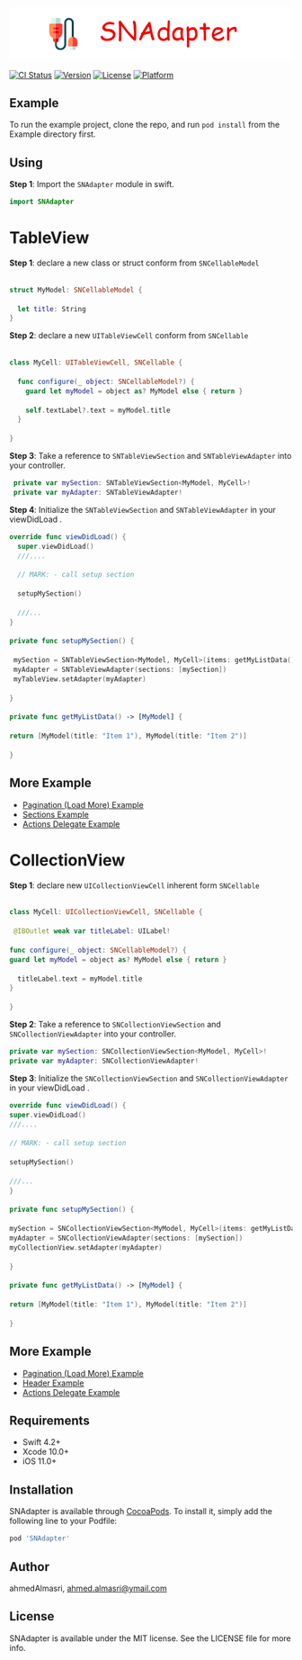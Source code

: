 <img src="https://github.com/ahmedalmasri/SNAdapter/blob/master/images/Banner.png?raw=true"></img>

[![CI Status](https://img.shields.io/travis/ahmedAlmasri/SNAdapter.svg?style=flat)](https://travis-ci.org/ahmedAlmasri/SNAdapter)
[![Version](https://img.shields.io/cocoapods/v/SNAdapter.svg?style=flat)](https://cocoapods.org/pods/SNAdapter)
[![License](https://img.shields.io/cocoapods/l/SNAdapter.svg?style=flat)](https://cocoapods.org/pods/SNAdapter)
[![Platform](https://img.shields.io/cocoapods/p/SNAdapter.svg?style=flat)](https://cocoapods.org/pods/SNAdapter)

## Example

To run the example project, clone the repo, and run `pod install` from the Example directory first.

## Using

**Step 1**: Import the `SNAdapter` module in swift.

```swift
import SNAdapter
```
# TableView 


**Step 1**:   declare a new class or struct conform from `SNCellableModel`

```swift

struct MyModel: SNCellableModel {

  let title: String
}

```

**Step 2**:  declare a new `UITableViewCell`  conform from `SNCellable`

```swift

class MyCell: UITableViewCell, SNCellable {

  func configure(_ object: SNCellableModel?) {
    guard let myModel = object as? MyModel else { return }

    self.textLabel?.text = myModel.title
  }

}

```
**Step 3**: Take a reference to `SNTableViewSection`  and `SNTableViewAdapter` into your controller.

```swift
 private var mySection: SNTableViewSection<MyModel, MyCell>!
 private var myAdapter: SNTableViewAdapter!
```
**Step 4**: Initialize the `SNTableViewSection`  and `SNTableViewAdapter` in your viewDidLoad .

```swift
override func viewDidLoad() {
  super.viewDidLoad()
  ///....
  
  // MARK: - call setup section

  setupMySection()
  
  ///...
}

private func setupMySection() {

 mySection = SNTableViewSection<MyModel, MyCell>(items: getMyListData())
 myAdapter = SNTableViewAdapter(sections: [mySection])
 myTableView.setAdapter(myAdapter)
 
}

private func getMyListData() -> [MyModel] {

return [MyModel(title: "Item 1"), MyModel(title: "Item 2")]

}

```
## More Example 

* [Pagination (Load More) Example](https://github.com/ahmedAlmasri/SNAdapter/blob/master/Example/SNAdapter/TableView/Paging)
* [Sections Example](https://github.com/ahmedAlmasri/SNAdapter/blob/master/Example/SNAdapter/TableView/Sections)
* [Actions Delegate Example](https://github.com/ahmedAlmasri/SNAdapter/blob/master/Example/SNAdapter/TableView/ActionDelegate)


# CollectionView 



**Step 1**:  declare new `UICollectionViewCell`  inherent form `SNCellable`

```swift

class MyCell: UICollectionViewCell, SNCellable {

 @IBOutlet weak var titleLabel: UILabel!
 
func configure(_ object: SNCellableModel?) {
guard let myModel = object as? MyModel else { return }

  titleLabel.text = myModel.title
}

}

```
**Step 2**: Take a reference to `SNCollectionViewSection`  and `SNCollectionViewAdapter` into your controller.

```swift
private var mySection: SNCollectionViewSection<MyModel, MyCell>!
private var myAdapter: SNCollectionViewAdapter!
```
**Step 3**: Initialize the `SNCollectionViewSection`  and `SNCollectionViewAdapter` in your viewDidLoad .

```swift
override func viewDidLoad() {
super.viewDidLoad()
///....

// MARK: - call setup section

setupMySection()

///...
}

private func setupMySection() {

mySection = SNCollectionViewSection<MyModel, MyCell>(items: getMyListData())
myAdapter = SNCollectionViewAdapter(sections: [mySection])
myCollectionView.setAdapter(myAdapter)

}

private func getMyListData() -> [MyModel] {

return [MyModel(title: "Item 1"), MyModel(title: "Item 2")]

}

```
## More Example 

* [Pagination (Load More) Example](https://github.com/ahmedAlmasri/SNAdapter/blob/master/Example/SNAdapter/TableView/Paging)
* [Header  Example](https://github.com/ahmedAlmasri/SNAdapter/blob/master/Example/SNAdapter/CollectionView/Header)
* [Actions Delegate Example](https://github.com/ahmedAlmasri/SNAdapter/blob/master/Example/SNAdapter/TableView/ActionDelegate)


## Requirements
* Swift 4.2+
* Xcode 10.0+
* iOS 11.0+

## Installation

SNAdapter is available through [CocoaPods](https://cocoapods.org). To install
it, simply add the following line to your Podfile:

```ruby
pod 'SNAdapter'
```

## Author

ahmedAlmasri, ahmed.almasri@ymail.com

## License

SNAdapter is available under the MIT license. See the LICENSE file for more info.
